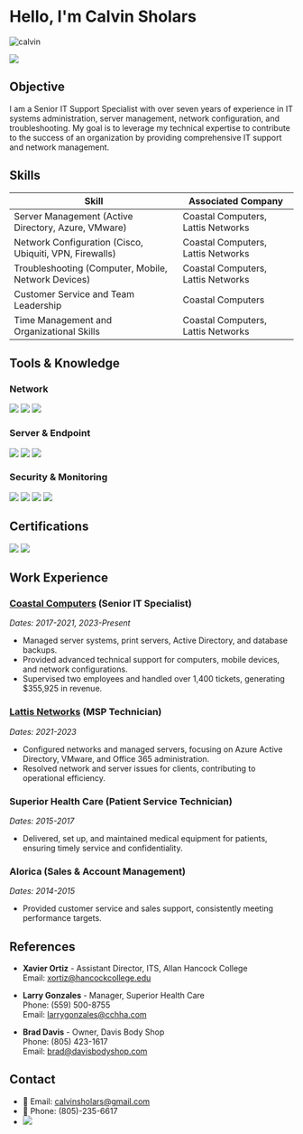 # Hello, I'm Calvin Sholars
![calvin](https://github.com/user-attachments/assets/0fe1fbe9-3e32-4521-8fa6-7b233dbc63ea)

<a href="https://linkedin.com/in/calvin-sholars-23b0b01b9"><img src="https://img.shields.io/badge/-LinkedIn-0072b1?&style=for-the-badge&logo=linkedin&logoColor=white" /></a>

## Objective
I am a Senior IT Support Specialist with over seven years of experience in IT systems administration, server management, network configuration, and troubleshooting. My goal is to leverage my technical expertise to contribute to the success of an organization by providing comprehensive IT support and network management.

## Skills

| Skill                                             | Associated Company                   |
|---------------------------------------------------|--------------------------------------|
| Server Management (Active Directory, Azure, VMware) | Coastal Computers, Lattis Networks   |
| Network Configuration (Cisco, Ubiquiti, VPN, Firewalls) | Coastal Computers, Lattis Networks   |
| Troubleshooting (Computer, Mobile, Network Devices) | Coastal Computers, Lattis Networks   |
| Customer Service and Team Leadership              | Coastal Computers                    |
| Time Management and Organizational Skills         | Coastal Computers, Lattis Networks   |

## Tools & Knowledge

### Network
<div>
    <img src="https://img.shields.io/badge/-Cisco-1BA0D7?&style=for-the-badge&logo=Cisco&logoColor=white" />
    <img src="https://img.shields.io/badge/-Ubiquiti-006AFF?&style=for-the-badge&logo=Ubiquiti&logoColor=white" />
    <img src="https://img.shields.io/badge/-Netgear-5A67D8?&style=for-the-badge&logo=Netgear&logoColor=white" />
</div>

### Server & Endpoint
<div>
    <img src="https://img.shields.io/badge/-Azure-0089D6?&style=for-the-badge&logo=MicrosoftAzure&logoColor=white" />
    <img src="https://img.shields.io/badge/-VMware-607078?&style=for-the-badge&logo=VMware&logoColor=white" />
    <img src="https://img.shields.io/badge/-Active_Directory-2672EC?&style=for-the-badge&logo=Microsoft&logoColor=white" />
</div>

### Security & Monitoring
<div>
    <img src="https://img.shields.io/badge/-Microsoft_Defender-00A4EF?&style=for-the-badge&logo=Microsoft&logoColor=white" />
    <img src="https://img.shields.io/badge/-Authy-EF3B2D?&style=for-the-badge&logo=Twilio&logoColor=white" />
    <img src="https://img.shields.io/badge/-Datto_AV-007ACC?&style=for-the-badge&logo=Datto&logoColor=white" />
    <img src="https://img.shields.io/badge/-Malwarebytes-007ACC?&style=for-the-badge&logo=Malwarebytes&logoColor=white" />
</div>

## Certifications

<div>
    <img src="https://img.shields.io/badge/-Google_IT_Support_Specialization-34A853?&style=for-the-badge&logo=Google&logoColor=white" />
    <img src="https://img.shields.io/badge/-Avaya_IP_Office_Implement_Certified-006400?&style=for-the-badge&logoColor=white" />
</div>


## Work Experience

### **[Coastal Computers](https://ccslo.com)** (Senior IT Specialist) 
*Dates: 2017-2021, 2023-Present*

- Managed server systems, print servers, Active Directory, and database backups.
- Provided advanced technical support for computers, mobile devices, and network configurations.
- Supervised two employees and handled over 1,400 tickets, generating $355,925 in revenue.
  
### **[Lattis Networks](https://lattisnetworks.com)** (MSP Technician)
*Dates: 2021-2023*

- Configured networks and managed servers, focusing on Azure Active Directory, VMware, and Office 365 administration.
- Resolved network and server issues for clients, contributing to operational efficiency.

### Superior Health Care (Patient Service Technician)
*Dates: 2015-2017*

- Delivered, set up, and maintained medical equipment for patients, ensuring timely service and confidentiality.

### Alorica (Sales & Account Management)
*Dates: 2014-2015*

- Provided customer service and sales support, consistently meeting performance targets.

## References

- **Xavier Ortiz** - Assistant Director, ITS, Allan Hancock College  
  Email: xortiz@hancockcollege.edu

- **Larry Gonzales** - Manager, Superior Health Care  
  Phone: (559) 500-8755  
  Email: larrygonzales@cchha.com

- **Brad Davis** - Owner, Davis Body Shop  
  Phone: (805) 423-1617  
  Email: brad@davisbodyshop.com

## Contact
- 📧 Email: calvinsholars@gmail.com
- 📱 Phone: (805)-235-6617
- <a href="https://linkedin.com/in/calvin-sholars-23b0b01b9"><img src="https://img.shields.io/badge/-LinkedIn-0072b1?&style=for-the-badge&logo=linkedin&logoColor=white" /></a>
